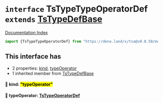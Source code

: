 # `interface` TsTypeTypeOperatorDef `extends` [TsTypeDefBase](../private.interface.TsTypeDefBase/README.md)

[Documentation Index](../README.md)

```ts
import {TsTypeTypeOperatorDef} from "https://deno.land/x/tsa@v0.0.50/mod.ts"
```

## This interface has

- 2 properties:
[kind](#-kind-typeoperator),
[typeOperator](#-typeoperator-tstypeoperatordef)
- 1 inherited member from [TsTypeDefBase](../private.interface.TsTypeDefBase/README.md)


#### 📄 kind: <mark>"typeOperator"</mark>



#### 📄 typeOperator: [TsTypeOperatorDef](../interface.TsTypeOperatorDef/README.md)



